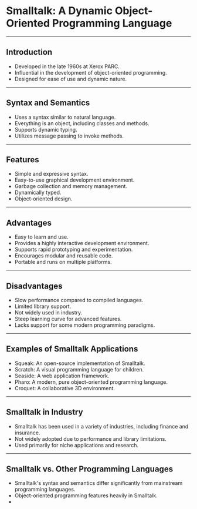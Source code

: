 # Smalltalk: A Dynamic Object-Oriented Programming Language

---

## Introduction
- Developed in the late 1960s at Xerox PARC.
- Influential in the development of object-oriented programming.
- Designed for ease of use and dynamic nature.

---

## Syntax and Semantics
- Uses a syntax similar to natural language.
- Everything is an object, including classes and methods.
- Supports dynamic typing.
- Utilizes message passing to invoke methods.

---

## Features
- Simple and expressive syntax.
- Easy-to-use graphical development environment.
- Garbage collection and memory management.
- Dynamically typed.
- Object-oriented design.

---

## Advantages
- Easy to learn and use.
- Provides a highly interactive development environment.
- Supports rapid prototyping and experimentation.
- Encourages modular and reusable code.
- Portable and runs on multiple platforms.

---

## Disadvantages
- Slow performance compared to compiled languages.
- Limited library support.
- Not widely used in industry.
- Steep learning curve for advanced features.
- Lacks support for some modern programming paradigms.

---

## Examples of Smalltalk Applications
- Squeak: An open-source implementation of Smalltalk.
- Scratch: A visual programming language for children.
- Seaside: A web application framework.
- Pharo: A modern, pure object-oriented programming language.
- Croquet: A collaborative 3D environment.

---

## Smalltalk in Industry
- Smalltalk has been used in a variety of industries, including finance and insurance.
- Not widely adopted due to performance and library limitations.
- Used primarily for niche applications and research.

---

## Smalltalk vs. Other Programming Languages
- Smalltalk's syntax and semantics differ significantly from mainstream programming languages.
- Object-oriented programming features heavily in Smalltalk.
-

